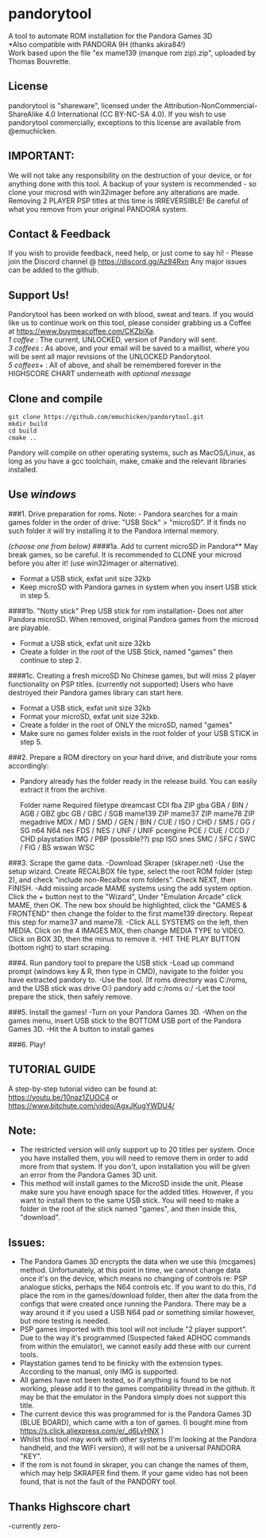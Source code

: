 # pandorytool
A tool to automate ROM installation for the Pandora Games 3D  
*Also compatible with PANDORA 9H (thanks akira84!)  	
Work based upon the file "ex mame139 (manque rom zip).zip", uploaded by Thomas Bouvrette.

## License
pandorytool is "shareware", licensed under the Attribution-NonCommercial-ShareAlike 4.0 International (CC BY-NC-SA 4.0). If you wish to use pandorytool commercially, exceptions to this license are available from @emuchicken.

## IMPORTANT:
We will not take any responsibility on the destruction of your device, or for anything done with this tool.
A backup of your system is recommended - so clone your microsd with win32imager before any alterations are made.  Removing 2 PLAYER PSP titles at this time is IRREVERSIBLE!  Be careful of what you remove from your original PANDORA system.

## Contact & Feedback
If you wish to provide feedback, need help, or just come to say hi! - Please join the Discord channel @ https://discord.gg/Az94Rxn  Any major issues can be added to the github.

## Support Us!
Pandorytool has been worked on with blood, sweat and tears.  If you would like us to continue work on this tool, please consider grabbing us a Coffee at https://www.buymeacoffee.com/CKZbiXa.  
*1 coffee* : The current, UNLOCKED, version of Pandory will sent.  
*3 coffees* : As above, and your email will be saved to a maillist, where you will be sent all major revisions of the UNLOCKED Pandorytool.  
*5 coffees+* : All of above, and shall be remembered forever in the HIGHSCORE CHART underneath *with optional message*

## Clone and compile
```
git clone https://github.com/emuchicken/pandorytool.git
mkdir build
cd build
cmake ..
```

Pandory will compile on other operating systems, such as MacOS/Linux, as long as you have a gcc toolchain, make, cmake and the relevant libraries installed.

## Use *windows*

###1. Drive preparation for roms.
Note: - Pandora searches for a main games folder in the order of drive: "USB Stick" > "microSD".  If it finds no such folder it will try installing it to the Pandora internal memory.

*(choose one from below)*
####1a. Add to current microSD in Pandora**
May break games, so be careful.  It is recommended to CLONE your microsd before you alter it! (use win32imager or alternative).
- Format a USB stick, exfat unit size 32kb
- Keep microSD with Pandora games in system when you insert USB stick in step 5.

####1b. "Notty stick"
Prep USB stick for rom installation- Does not alter Pandora microSD.  When removed, original Pandora games from the microsd are playable.
- Format a USB stick, exfat unit size 32kb
- Create a folder in the root of the USB Stick, named "games" then continue to step 2.

####1c. Creating a fresh microSD
No Chinese games, but will miss 2 player functionality on PSP titles. (currently not supported)
Users who have destroyed their Pandora games library can start here.

- Format a USB stick, exfat unit size 32kb
- Format your microSD, exfat unit size 32kb.
- Create a folder in the root of ONLY the microSD, named "games"
- Make sure no games folder exists in the root folder of your USB STICK in step 5.

###2. Prepare a ROM directory on your hard drive, and distribute your roms accordingly:
- Pandory already has the folder ready in the release build.  You can easily extract it from the archive.
	
  Folder name						Required filetype
	dreamcast						CDI
	fba							ZIP
	gba							GBA / BIN / AGB / GBZ
	gbc							GB / GBC / SGB
	mame139							ZIP
	mame37							ZIP
	mame78							ZIP
	megadrive						MDX / MD / SMD / GEN / BIN / CUE / ISO / CHD / SMS / GG / SG
	n64							N64
	nes							FDS / NES / UNF / UNIF
	pcengine						PCE / CUE / CCD / CHD
	playstation						IMG / PBP (possible??)
	psp							ISO
	snes							SMC / SFC / SWC / FIG / BS
	wswan							WSC

###3. Scrape the game data.
	-Download Skraper (skraper.net)
	-Use the setup wizard. Create RECALBOX file type, select the root ROM folder (step 2), and check "include non-Recalbox rom folders".  Check NEXT, then FINISH.
	-Add missing arcade MAME systems using the add system option.  Click the + button next to the "Wizard", Under "Emulation Arcade" click MAME, then OK.  The new box should be highlighted, click the "GAMES & FRONTEND" then change the folder to the first mame139 directory.  Repeat this step for mame37 and mame78.
	-Click ALL SYSTEMS on the left, then MEDIA.  Click on the 4 IMAGES MIX, then change MEDIA TYPE to VIDEO.  Click on BOX 3D, then the minus to remove it.
	-HIT THE PLAY BUTTON (bottom right) to start scraping.

###4. Run pandory tool to prepare the USB stick
	-Load up command prompt (windows key & R, then type in CMD), navigate to the folder you have extracted pandory to.
	-Use the tool.  (If roms directory was C:/roms, and the USB stick was drive O:)
			pandory add c:/roms o:/
	-Let the tool prepare the stick, then safely remove.

###5. Install the games!
	-Turn on your Pandora Games 3D.
	-When on the games menu, insert USB stick to the BOTTOM USB port of the Pandora Games 3D.
	-Hit the A button to install games

###6. Play!

## TUTORIAL GUIDE
A step-by-step tutorial video can be found at:
https://youtu.be/10naz1ZUOC4 or https://www.bitchute.com/video/AgxJKugYWDU4/

## Note:
- The restricted version will only support up to 20 titles per system.  Once you have installed them, you will need to remove them in order to add more from that system.  If you don't, upon installation you will be given an error from the Pandora Games 3D unit.
- This method will install games to the MicroSD inside the unit.  Please make sure you have enough space for the added titles.  However, if you want to install them to the same USB stick.  You will need to make a folder in the root of the stick named "games", and then inside this, "download".

## Issues:
- The Pandora Games 3D encrypts the data when we use this (mcgames) method.  Unfortunately, at this point in time, we cannot change data once it's on the device, which means no changing of controls re: PSP analogue sticks, perhaps the N64 controls etc. If you want to do this, I'd place the rom in the games/download folder, then alter the data from the configs that were created once running the Pandora.  There may be a way around it if you used a USB N64 pad or something similar however, but more testing is needed.
- PSP games imported with this tool will not include "2 player support".  Due to the way it's programmed (Suspected faked ADHOC commands from within the emulator), we cannot easily add these with our current tools.
- Playstation games tend to be finicky with the extension types.  According to the manual, only IMG is supported.
- All games have not been tested, so if anything is found to be not working, please add it to the games compatibility thread in the github.  It may be that the emulator in the Pandora simply does not support this title.
- The current device this was programmed for is the Pandora Games 3D (BLUE BOARD), which came with a ton of games. (I bought mine from https://s.click.aliexpress.com/e/_d6LyHNX )
- Whilst this tool may work with other systems (I'm looking at the Pandora handheld, and the WIFI version), it will not be a universal PANDORA "KEY".  
- If the rom is not found in skraper, you can change the names of them, which may help SKRAPER find them.  If your game video has not been found, that is not the fault of the PANDORY tool.

## Thanks Highscore chart
-currently zero-

